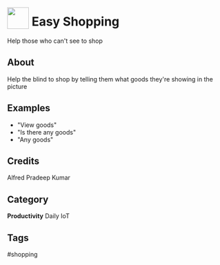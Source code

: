 # <img src="https://raw.githack.com/FortAwesome/Font-Awesome/master/svgs/solid/biohazard.svg" card_color="#484343" width="50" height="50" style="vertical-align:bottom"/> Easy Shopping
Help those who can't see to shop

## About
Help the blind to shop by telling them what goods they're showing in the picture

## Examples
* "View goods"
* "Is there any goods"
* "Any goods"

## Credits
Alfred Pradeep Kumar

## Category
**Productivity**
Daily
IoT

## Tags
#shopping

